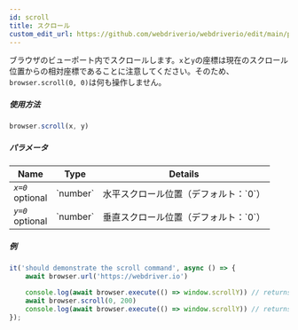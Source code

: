```yaml
---
id: scroll
title: スクロール
custom_edit_url: https://github.com/webdriverio/webdriverio/edit/main/packages/webdriverio/src/commands/browser/scroll.ts
---
```


ブラウザのビューポート内でスクロールします。`x`と`y`の座標は現在のスクロール位置からの相対座標であることに注意してください。そのため、`browser.scroll(0, 0)`は何も操作しません。

##### 使用方法

```js
browser.scroll(x, y)
```

##### パラメータ

<table>
  <thead>
    <tr>
      <th>Name</th><th>Type</th><th>Details</th>
    </tr>
  </thead>
  <tbody>
    <tr>
      <td><code><var>x=0</var></code><br /><span className="label labelWarning">optional</span></td>
      <td>`number`</td>
      <td>水平スクロール位置（デフォルト：`0`）</td>
    </tr>
    <tr>
      <td><code><var>y=0</var></code><br /><span className="label labelWarning">optional</span></td>
      <td>`number`</td>
      <td>垂直スクロール位置（デフォルト：`0`）</td>
    </tr>
  </tbody>
</table>

##### 例

```js title="scroll.js"
it('should demonstrate the scroll command', async () => {
    await browser.url('https://webdriver.io')

    console.log(await browser.execute(() => window.scrollY)) // returns 0
    await browser.scroll(0, 200)
    console.log(await browser.execute(() => window.scrollY)) // returns 200
});
```